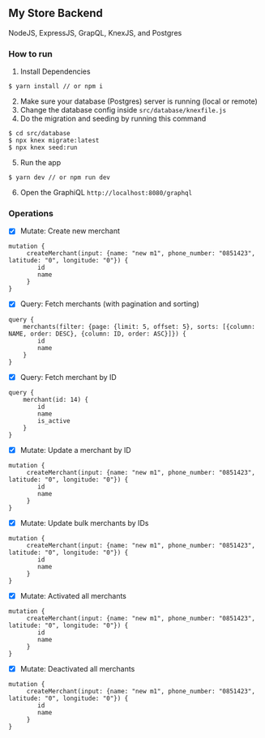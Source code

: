 ## My Store Backend

NodeJS, ExpressJS, GrapQL, KnexJS, and Postgres

### How to run

1. Install Dependencies

```
$ yarn install // or npm i
```

2. Make sure your database (Postgres) server is running (local or remote)
3. Change the database config inside `src/database/knexfile.js`
4. Do the migration and seeding by running this command

```
$ cd src/database
$ npx knex migrate:latest
$ npx knex seed:run
```

5. Run the app

```
$ yarn dev // or npm run dev
```

6. Open the GraphiQL ```http://localhost:8080/graphql```

### Operations

- [x] Mutate: Create new merchant

```
mutation {
     createMerchant(input: {name: "new m1", phone_number: "0851423", latitude: "0", longitude: "0"}) {
        id
        name
     }
}
```

- [x] Query: Fetch merchants (with pagination and sorting)

```
query {
    merchants(filter: {page: {limit: 5, offset: 5}, sorts: [{column: NAME, order: DESC}, {column: ID, order: ASC}]}) {
        id
        name
    }
}
```

- [x] Query: Fetch merchant by ID

```
query {
    merchant(id: 14) {
        id
        name
        is_active
    }
}
```

- [x] Mutate: Update a merchant by ID

```
mutation {
     createMerchant(input: {name: "new m1", phone_number: "0851423", latitude: "0", longitude: "0"}) {
        id
        name
     }
}
```

- [x] Mutate: Update bulk merchants by IDs

```
mutation {
     createMerchant(input: {name: "new m1", phone_number: "0851423", latitude: "0", longitude: "0"}) {
        id
        name
     }
}
```

- [x] Mutate: Activated all merchants

```
mutation {
     createMerchant(input: {name: "new m1", phone_number: "0851423", latitude: "0", longitude: "0"}) {
        id
        name
     }
}
```

- [x] Mutate: Deactivated all merchants

```
mutation {
     createMerchant(input: {name: "new m1", phone_number: "0851423", latitude: "0", longitude: "0"}) {
        id
        name
     }
}
```


